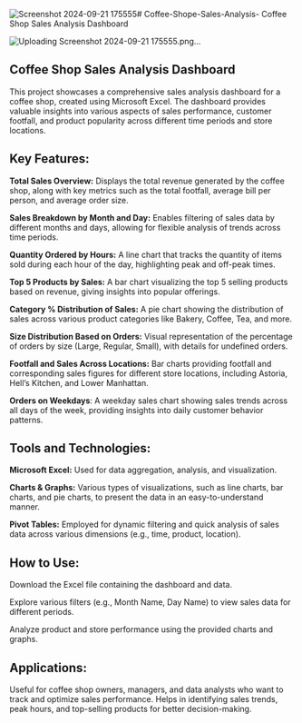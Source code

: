 ![Screenshot 2024-09-21 175555](https://github.com/user-attachments/assets/d0ed8cdd-7a20-46c3-8fef-4b0b7068d12a)# Coffee-Shope-Sales-Analysis-
Coffee Shop Sales Analysis Dashboard

![Uploading Screenshot 2024-09-21 175555.png…]()


**Coffee Shop Sales Analysis Dashboard**
-----------------------------------------------------------------------------------------------------------------------------------------------------------------------------

This project showcases a comprehensive sales analysis dashboard for a coffee shop, created using Microsoft Excel. The dashboard provides valuable insights into various aspects of sales performance, customer footfall, and product popularity across different time periods and store locations.

**Key Features:**
-----------------------------------------------------------------------------------------------------------------------------------------------------------------------------

**Total Sales Overview:** Displays the total revenue generated by the coffee shop, along with key metrics such as the total footfall, average bill per person, and average order size.

**Sales Breakdown by Month and Day:** Enables filtering of sales data by different months and days, allowing for flexible analysis of trends across time periods.

**Quantity Ordered by Hours:** A line chart that tracks the quantity of items sold during each hour of the day, highlighting peak and off-peak times.

**Top 5 Products by Sales:** A bar chart visualizing the top 5 selling products based on revenue, giving insights into popular offerings.

**Category % Distribution of Sales:** A pie chart showing the distribution of sales across various product categories like Bakery, Coffee, Tea, and more.

**Size Distribution Based on Orders:** Visual representation of the percentage of orders by size (Large, Regular, Small), with details for undefined orders.

**Footfall and Sales Across Locations:** Bar charts providing footfall and corresponding sales figures for different store locations, including Astoria, Hell’s Kitchen, and Lower Manhattan.

**Orders on Weekdays**: A weekday sales chart showing sales trends across all days of the week, providing insights into daily customer behavior patterns.


**Tools and Technologies:**
---------------------------------------------------------------------------------------------------------------------------------------------------------------------


**Microsoft Excel:** Used for data aggregation, analysis, and visualization.

**Charts & Graphs:** Various types of visualizations, such as line charts, bar charts, and pie charts, to present the data in an easy-to-understand manner.

**Pivot Tables:** Employed for dynamic filtering and quick analysis of sales data across various dimensions (e.g., time, product, location).

**How to Use:**
-------------------------------------------------------------------------------------------------------------------------------------------------------------------------

Download the Excel file containing the dashboard and data.

Explore various filters (e.g., Month Name, Day Name) to view sales data for different periods.

Analyze product and store performance using the provided charts and graphs.

**Applications:**
-----------------------------------------------------------------------------------------------------------------------------------------------------------------------------

Useful for coffee shop owners, managers, and data analysts who want to track and optimize sales performance.
Helps in identifying sales trends, peak hours, and top-selling products for better decision-making.
